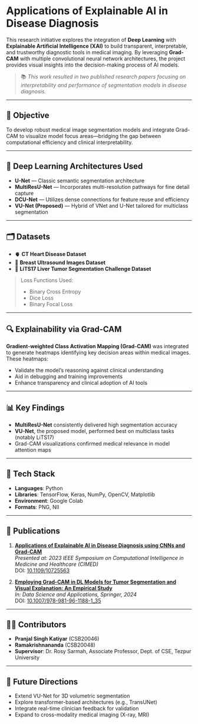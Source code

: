 # Applications of Explainable AI in Disease Diagnosis

This research initiative explores the integration of **Deep Learning** with **Explainable Artificial Intelligence (XAI)** to build transparent, interpretable, and trustworthy diagnostic tools in medical imaging. By leveraging **Grad-CAM** with multiple convolutional neural network architectures, the project provides visual insights into the decision-making process of AI models.

> 📚 _This work resulted in two published research papers focusing on interpretability and performance of segmentation models in disease diagnosis._

---

## 🎯 Objective

To develop robust medical image segmentation models and integrate Grad-CAM to visualize model focus areas—bridging the gap between computational efficiency and clinical interpretability.

---

## 🧬 Deep Learning Architectures Used

- **U-Net** — Classic semantic segmentation architecture  
- **MultiResU-Net** — Incorporates multi-resolution pathways for fine detail capture  
- **DCU-Net** — Utilizes dense connections for feature reuse and efficiency  
- **VU-Net (Proposed)** — Hybrid of VNet and U-Net tailored for multiclass segmentation

---

## 🗂 Datasets

- 🫀 **CT Heart Disease Dataset**  
- 🧫 **Breast Ultrasound Images Dataset**  
- 🧬 **LiTS17 Liver Tumor Segmentation Challenge Dataset**

> Loss Functions Used:  
> - Binary Cross Entropy  
> - Dice Loss  
> - Binary Focal Loss

---

## 🔍 Explainability via Grad-CAM

**Gradient-weighted Class Activation Mapping (Grad-CAM)** was integrated to generate heatmaps identifying key decision areas within medical images. These heatmaps:
- Validate the model’s reasoning against clinical understanding
- Aid in debugging and training improvements
- Enhance transparency and clinical adoption of AI tools

---

## 📊 Key Findings

- **MultiResU-Net** consistently delivered high segmentation accuracy  
- **VU-Net**, the proposed model, performed best on multiclass tasks (notably LiTS17)  
- Grad-CAM visualizations confirmed medical relevance in model attention maps

---

## 🧰 Tech Stack

- **Languages**: Python  
- **Libraries**: TensorFlow, Keras, NumPy, OpenCV, Matplotlib  
- **Environment**: Google Colab  
- **Formats**: PNG, NII

---

## 📄 Publications

1. [**Applications of Explainable AI in Disease Diagnosis using CNNs and Grad-CAM**](https://ieeexplore.ieee.org/document/10725563)  
   _Presented at: 2023 IEEE Symposium on Computational Intelligence in Medicine and Healthcare (CIMED)_  
   DOI: [10.1109/10725563](https://doi.org/10.1109/10725563)

2. [**Employing Grad-CAM in DL Models for Tumor Segmentation and Visual Explanation: An Empirical Study**](https://link.springer.com/chapter/10.1007/978-981-96-1188-1_35)  
   _In: Data Science and Applications, Springer, 2024_  
   DOI: [10.1007/978-981-96-1188-1_35](https://doi.org/10.1007/978-981-96-1188-1_35)

---

## 👨‍💻 Contributors

- **Pranjal Singh Katiyar** (CSB20046)  
- **Ramakrishnananda** (CSB20048)  
- **Supervisor**: Dr. Rosy Sarmah, Associate Professor, Dept. of CSE, Tezpur University

---

## 🚀 Future Directions

- Extend VU-Net for 3D volumetric segmentation  
- Explore transformer-based architectures (e.g., TransUNet)  
- Integrate real-time clinician feedback for validation  
- Expand to cross-modality medical imaging (X-ray, MRI)



